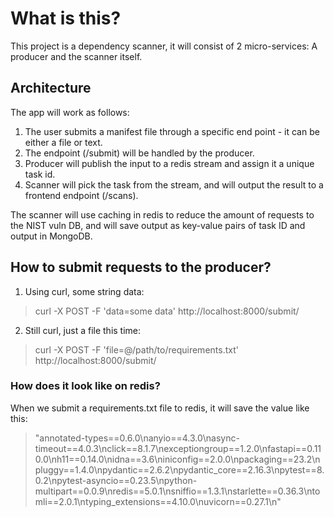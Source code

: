 # What is this?

This project is a dependency scanner, it will consist of 2 micro-services: A producer and the scanner itself.

## Architecture

The app will work as follows:
1. The user submits a manifest file through a specific end point - it can be either a file or text.
2. The endpoint (/submit) will be handled by the producer.
3. Producer will publish the input to a redis stream and assign it a unique task id.
4. Scanner will pick the task from the stream, and will output the result to a frontend endpoint (/scans).

The scanner will use caching in redis to reduce the amount of requests to the NIST vuln DB, and will save output as key-value pairs of task ID and output in MongoDB. 

## How to submit requests to the producer?
1. Using curl, some string data:
> curl -X POST -F 'data=some data' http://localhost:8000/submit/

2. Still curl, just a file this time:
> curl -X POST -F 'file=@/path/to/requirements.txt' http://localhost:8000/submit/

### How does it look like on redis?
When we submit a requirements.txt file to redis, it will save the value like this:
> "annotated-types==0.6.0\nanyio==4.3.0\nasync-timeout==4.0.3\nclick==8.1.7\nexceptiongroup==1.2.0\nfastapi==0.110.0\nh11==0.14.0\nidna==3.6\niniconfig==2.0.0\npackaging==23.2\npluggy==1.4.0\npydantic==2.6.2\npydantic_core==2.16.3\npytest==8.0.2\npytest-asyncio==0.23.5\npython-multipart==0.0.9\nredis==5.0.1\nsniffio==1.3.1\nstarlette==0.36.3\ntomli==2.0.1\ntyping_extensions==4.10.0\nuvicorn==0.27.1\n"